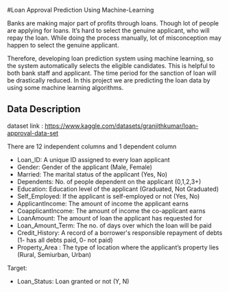 #Loan Approval Prediction Using Machine-Learning

Banks are making major part of profits through loans. Though lot of people are applying for loans. It’s hard to select the genuine applicant, who will repay the loan. While doing the process manually, lot of misconception may happen to select the genuine applicant.

Therefore, developing loan prediction system using machine learning, so the system automatically selects the eligible candidates. This is helpful to both bank staff and applicant. The time period for the sanction of loan will be drastically reduced. In this project we are predicting the loan data by using some machine learning algorithms.

## Data Description
dataset link  : https://www.kaggle.com/datasets/granjithkumar/loan-approval-data-set

There are 12 independent columns and 1 dependent column

* Loan_ID: A unique ID assigned to every loan applicant
* Gender: Gender of the applicant (Male, Female)
* Married: The marital status of the applicant (Yes, No)
* Dependents: No. of people dependent on the applicant (0,1,2,3+)
* Education: Education level of the applicant (Graduated, Not Graduated)
* Self_Employed: If the applicant is self-employed or not (Yes, No)
* ApplicantIncome: The amount of income the applicant earns
* CoapplicantIncome: The amount of income the co-applicant earns
* LoanAmount: The amount of loan the applicant has requested for
* Loan_Amount_Term: The  no. of days over which the loan will be paid
* Credit_History: A record of a borrower's responsible repayment of debts (1- has all debts paid, 0- not paid)
* Property_Area : The type of location where the applicant’s property lies (Rural, Semiurban, Urban)

Target:

* Loan_Status: Loan granted or not (Y, N)

